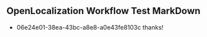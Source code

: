 ## OpenLocalization Workflow Test MarkDown
* 06e24e01-38ea-43bc-a8e8-a0e43fe8103c 
thanks!<!--HONumber=Mar16_HO1-->
